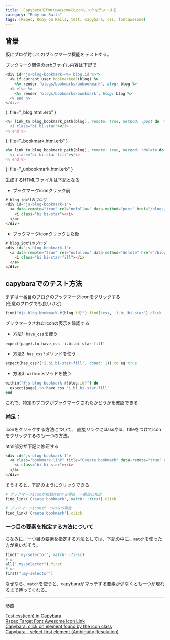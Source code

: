 ```yaml
---
title:  Capybaraでfontawesomeのiconリンクをテストする
category: "Ruby on Rails"
tags: [RSpec, Ruby on Rails, test, capybara, css, fontawesome]
---
```


## 背景
仮にブログ対してのブックマーク機能をテストする。

ブックマーク関係のerbファイル内容は下記で
```ruby
<div id="js-blog-bookmark-<%= blog.id %>">
  <% if current_user.bookmarked?(blog) %>
    <%= render 'blogs/bookmarks/unbookmark', blog: blog %>
  <% else %>
    <%= render 'blogs/bookmarks/bookmark', blog: blog %>
  <% end %>
</div>
```
{: file="_blog.html.erb" }
```ruby
<%= link_to blog_bookmark_path(blog), remote: true, method: :post do  %>
  <i class="bi bi-star"></i>
<% end %>
```
{: file="_bookmark.html.erb" }

```ruby
<%= link_to blog_bookmark_path(blog), remote: true, method: :delete do  %>
  <i class="bi bi-star-fill"></i>
<% end %>
```
{: file="_unbookmark.html.erb" }

生成するHTMLファイルは下記となる
- ブックマークiconクリック前
```html
# blog_idが1のブログ
<div id="js-blog-bookmark-1">
  <a data-remote="true" rel="nofollow" data-method="post" href="/blogs/1/bookmark"> 
    <i class="bi bi-star"></i> 
  </a>
</div>
```
- ブックマークiconクリックした後
```html
# blog_idが1のブログ
<div id="js-blog-bookmark-1">
  <a data-remote="true" rel="nofollow" data-method="delete" href="/blogs/1/bookmark"> 
    <i class="bi bi-star-fill"></i> 
  </a>
</div>
```

## capybaraでのテスト方法

まずは一番目のブログのブックマークiconをクリックする  
(任意のブログでも良いけど)
```ruby
find("#js-blog-bookmark-#{blog.id}").find(:css, 'i.bi.bi-star').click
```
ブックマークされたiconの表示を確認する
- 方法1: `have_css`を使う
```
expect(page).to have_css 'i.bi.bi-star-fill'
```

- 方法2: `has_css?`メソッドを使う
```ruby
expect(has_css?('i.bi.bi-star-fill', count: 1)).to eq true
```

- 方法3: `within`メソッドを使う
```ruby
within("#js-blog-bookmark-#{blog.id}") do
  expect(page).to have_css 'i.bi.bi-star-fill'
end
```
これで、特定のブログがブックマークされたかどうかを確認できる

### 補足：  
iconをクリックする方法について、
直接リンクにclassやid、titleをつけてiconをクリックするのも一つの方法。

html部分が下記に修正する
```html
<div id="js-blog-bookmark-1">
  <a class="bookmark-link" title="Create bookmark" data-remote="true" rel="nofollow" data-method="post" href="/blogs/1/bookmark"> 
    <i class="bi bi-star"></i> 
  </a>
</div>
```
そうすると、下記のようにクリックできる
```ruby
# ブックマークiconが複数存在する場合、一番目に指定
find_link('Create bookmark', match: :first).click

# ブックマークiconが一つのみの場合
find_link('Create bookmark').click
```

### 一つ目の要素を指定する方法について
ちなみに、一つ目の要素を指定する方法としては、下記の中に、`match`を使った方が良いだそう。
```ruby
find(".my-selector", match: :first)
# or
all(".my-selector").first
# or
first(".my-selector")
```
なぜなら、`match`を使うと、capybaraがマッチする要素が少なくとも一つが現れるまで待ってくれる。


---
参照

[Test css(icon) in Capybara](https://dev.to/n350071/test-css-icon-with-capybara-5fb8)  
[Rspec Target Font Awesome Icon Link](https://stackoverflow.com/questions/25891438/rspec-target-font-awesome-icon-link)  
[Capybara: click on element found by the icon class](https://stackoverflow.com/questions/32863603/capybara-click-on-element-found-by-the-icon-class)  
[Capybara - select first element (Ambiguity Resolution)](https://coderwall.com/p/bfaqwa/capybara-select-first-element-ambiguity-resolution)
